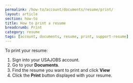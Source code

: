 ```yaml
---
permalink: /how-to/account/documents/resume/print/
layout: article
section: how-to
title: How to print a resume
breadcrumb: Print
category: resume
tags: [account, documents, resume, print, support-resume]
---
```


To print your resume:

1. Sign into your USAJOBS account.
2. Go to your **Documents**.
2. Find the resume you want to print and click **View** 
2. Click the **Print** button displayed with your resume.
